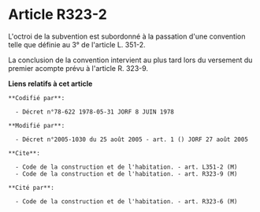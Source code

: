# Article R323-2

L'octroi de la subvention est subordonné à la passation d'une convention telle que définie au 3° de l'article L. 351-2.

La conclusion de la convention intervient au plus tard lors du versement du premier acompte prévu à l'article R. 323-9.

**Liens relatifs à cet article**

	**Codifié par**:

	  - Décret n°78-622 1978-05-31 JORF 8 JUIN 1978

	**Modifié par**:

	  - Décret n°2005-1030 du 25 août 2005 - art. 1 () JORF 27 août 2005

	**Cite**:

	  - Code de la construction et de l'habitation. - art. L351-2 (M)
	  - Code de la construction et de l'habitation. - art. R323-9 (M)

	**Cité par**:

	  - Code de la construction et de l'habitation. - art. R323-6 (M)
